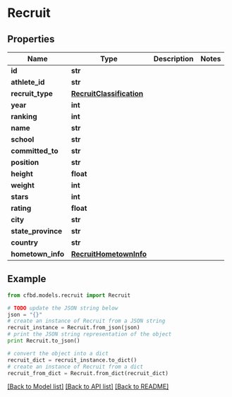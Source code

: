 # Recruit


## Properties
Name | Type | Description | Notes
------------ | ------------- | ------------- | -------------
**id** | **str** |  | 
**athlete_id** | **str** |  | 
**recruit_type** | [**RecruitClassification**](RecruitClassification.md) |  | 
**year** | **int** |  | 
**ranking** | **int** |  | 
**name** | **str** |  | 
**school** | **str** |  | 
**committed_to** | **str** |  | 
**position** | **str** |  | 
**height** | **float** |  | 
**weight** | **int** |  | 
**stars** | **int** |  | 
**rating** | **float** |  | 
**city** | **str** |  | 
**state_province** | **str** |  | 
**country** | **str** |  | 
**hometown_info** | [**RecruitHometownInfo**](RecruitHometownInfo.md) |  | 

## Example

```python
from cfbd.models.recruit import Recruit

# TODO update the JSON string below
json = "{}"
# create an instance of Recruit from a JSON string
recruit_instance = Recruit.from_json(json)
# print the JSON string representation of the object
print Recruit.to_json()

# convert the object into a dict
recruit_dict = recruit_instance.to_dict()
# create an instance of Recruit from a dict
recruit_from_dict = Recruit.from_dict(recruit_dict)
```
[[Back to Model list]](../README.md#documentation-for-models) [[Back to API list]](../README.md#documentation-for-api-endpoints) [[Back to README]](../README.md)


